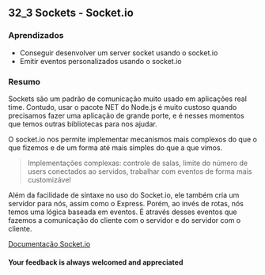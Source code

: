 ## 32_3 Sockets - Socket.io

### Aprendizados
- Conseguir desenvolver um server socket usando o socket.io
- Emitir eventos personalizados usando o socket.io

### Resumo
Sockets são um padrão de comunicação muito usado em aplicações real time. Contudo, usar o pacote NET do Node.js é muito custoso quando precisamos fazer uma aplicação de grande porte, e é nesses momentos que temos outras bibliotecas para nos ajudar.

O socket.io nos permite implementar mecanismos mais complexos do que o que fizemos e de um forma até mais simples do que a que vimos. 

> Implementações complexas: controle de salas, limite do número de users conectados ao servidos, trabalhar com eventos de forma mais customizável

Além da facilidade de sintaxe no uso do Socket.io, ele também cria um servidor para nós, assim como o Express. Porém, ao invés de rotas, nós temos uma lógica baseada em eventos. É através desses eventos que fazemos a comunicação do cliente com o servidor e do servidor com o cliente.

[Documentação Socket.io](https://socket.io/)

#### Your feedback is always welcomed and appreciated